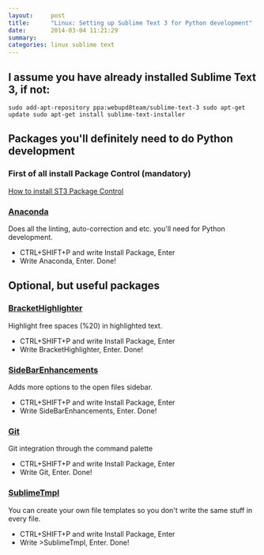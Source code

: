 ```yaml
---
layout:     post
title:      "Linux: Setting up Sublime Text 3 for Python development"
date:       2014-03-04 11:21:29
summary:
categories: linux sublime text
---
```


<h2>I assume you have already installed Sublime Text 3, if not:</h2>
<p><code>sudo add-apt-repository ppa:webupd8team/sublime-text-3 sudo apt-get update sudo apt-get install sublime-text-installer</code></p>
<h2>Packages you'll definitely need to do Python development</h2>
<h3>First of all install Package Control (mandatory)</h3>
<p><a href="https://sublime.wbond.net/installation">How to install ST3 Package
Control</a></p>
<h3><a href="https://github.com/DamnWidget/anaconda">Anaconda</a></h3>
<p>Does all the linting, auto-correction and etc. you'll need for Python
development.</p>
<ul>
<li>CTRL+SHIFT+P and write Install Package, Enter</li>
<li>Write Anaconda, Enter. Done!</li>
</ul>
<h2>Optional, but useful packages</h2>
<h3><a href="https://github.com/facelessuser/BracketHighlighter">BracketHighlighter</a></h3>
<p>Highlight free spaces (%20) in highlighted text.</p>
<ul>
<li>CTRL+SHIFT+P and write Install Package, Enter</li>
<li>Write BracketHighlighter, Enter. Done!</li>
</ul>
<h3><a href="https://github.com/titoBouzout/SideBarEnhancements">SideBarEnhancements</a></h3>
<p>Adds more options to the open files sidebar.</p>
<ul>
<li>CTRL+SHIFT+P and write Install Package, Enter</li>
<li>Write SideBarEnhancements, Enter. Done!</li>
</ul>
<h3><a href="https://github.com/kemayo/sublime-text-git/wiki">Git</a></h3>
<p>Git integration through the command palette</p>
<ul>
<li>CTRL+SHIFT+P and write Install Package, Enter</li>
<li>Write Git, Enter. Done!</li>
</ul>
<h3><a href="https://github.com/kairyou/SublimeTmpl">SublimeTmpl</a></h3>
<p>You can create your own file templates so you don't write the same stuff
in every file.</p>
<ul>
<li>CTRL+SHIFT+P and write Install Package, Enter</li>
<li>Write >SublimeTmpl, Enter. Done!</li>
